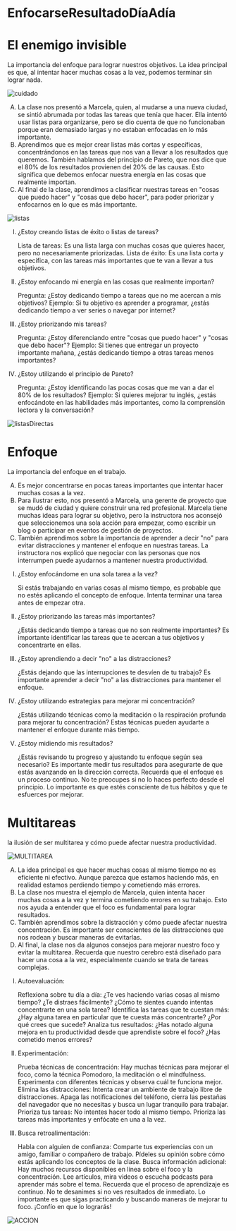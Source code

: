 # EnfocarseResultadoDíaAdía
 <h1>El enemigo invisible</h1>
<p>La importancia del enfoque para lograr nuestros objetivos. La idea principal es que, al intentar hacer muchas cosas a la vez, podemos terminar sin lograr nada.</p>

![cuidado](https://github.com/user-attachments/assets/b90902d7-0ace-4421-8374-ae12c3016c66)



<ol type='A'>

<li>La clase nos presentó a Marcela, quien, al mudarse a una nueva ciudad, se sintió abrumada por todas las tareas que tenía que hacer. Ella intentó usar listas para organizarse, pero se dio cuenta de que no funcionaban porque eran demasiado largas y no estaban enfocadas en lo más importante.</li>
<li>Aprendimos que es mejor crear listas más cortas y específicas, concentrándonos en las tareas que nos van a llevar a los resultados que queremos. También hablamos del principio de Pareto, que nos dice que el 80% de los resultados provienen del 20% de las causas. Esto significa que debemos enfocar nuestra energía en las cosas que realmente importan.</li>
<li>Al final de la clase, aprendimos a clasificar nuestras tareas en "cosas que puedo hacer" y "cosas que debo hacer", para poder priorizar y enfocarnos en lo que es más importante.</li>
</ol>

![listas](https://github.com/user-attachments/assets/6eb9deaf-77ee-4714-a9da-e5628135eb87)




<ol type='I'>
<li>¿Estoy creando listas de éxito o listas de tareas?

Lista de tareas: Es una lista larga con muchas cosas que quieres hacer, pero no necesariamente priorizadas.
Lista de éxito: Es una lista corta y específica, con las tareas más importantes que te van a llevar a tus objetivos.</li>
<li>¿Estoy enfocando mi energía en las cosas que realmente importan?

Pregunta: ¿Estoy dedicando tiempo a tareas que no me acercan a mis objetivos?
Ejemplo: Si tu objetivo es aprender a programar, ¿estás dedicando tiempo a ver series o navegar por internet?</li>
<li>¿Estoy priorizando mis tareas?

Pregunta: ¿Estoy diferenciando entre "cosas que puedo hacer" y "cosas que debo hacer"?
Ejemplo: Si tienes que entregar un proyecto importante mañana, ¿estás dedicando tiempo a otras tareas menos importantes?</li>
<li>¿Estoy utilizando el principio de Pareto?

Pregunta: ¿Estoy identificando las pocas cosas que me van a dar el 80% de los resultados?
Ejemplo: Si quieres mejorar tu inglés, ¿estás enfocándote en las habilidades más importantes, como la comprensión lectora y la conversación?</li>
</ol>

![listasDirectas](https://github.com/user-attachments/assets/0ea6d8ae-af2c-4ea6-9579-a7a3341ae0db)


<h1> Enfoque</h1>
<p>La importancia del enfoque en el trabajo.</p>

<ol type='A'>

<li>Es mejor concentrarse en pocas tareas importantes que intentar hacer muchas cosas a la vez.</li>
<li>Para ilustrar esto, nos presentó a Marcela, una gerente de proyecto que se mudó de ciudad y quiere construir una red profesional. Marcela tiene muchas ideas para lograr su objetivo, pero la instructora nos aconsejó que seleccionemos una sola acción para empezar, como escribir un blog o participar en eventos de gestión de proyectos.</li>
<li>También aprendimos sobre la importancia de aprender a decir "no" para evitar distracciones y mantener el enfoque en nuestras tareas. La instructora nos explicó que negociar con las personas que nos interrumpen puede ayudarnos a mantener nuestra productividad.</li>
</ol>



<ol type='I'>
<li>¿Estoy enfocándome en una sola tarea a la vez?

Si estás trabajando en varias cosas al mismo tiempo, es probable que no estés aplicando el concepto de enfoque. Intenta terminar una tarea antes de empezar otra.</li>
<li>¿Estoy priorizando las tareas más importantes?

¿Estás dedicando tiempo a tareas que no son realmente importantes? Es importante identificar las tareas que te acercan a tus objetivos y concentrarte en ellas.</li>
<li>¿Estoy aprendiendo a decir "no" a las distracciones?

¿Estás dejando que las interrupciones te desvíen de tu trabajo? Es importante aprender a decir "no" a las distracciones para mantener el enfoque.</li>
<li>¿Estoy utilizando estrategias para mejorar mi concentración?

¿Estás utilizando técnicas como la meditación o la respiración profunda para mejorar tu concentración? Estas técnicas pueden ayudarte a mantener el enfoque durante más tiempo.</li>
<li>¿Estoy midiendo mis resultados?

¿Estás revisando tu progreso y ajustando tu enfoque según sea necesario? Es importante medir tus resultados para asegurarte de que estás avanzando en la dirección correcta.
Recuerda que el enfoque es un proceso continuo. No te preocupes si no lo haces perfecto desde el principio. Lo importante es que estés consciente de tus hábitos y que te esfuerces por mejorar.</li>
</ol>


 <h1>Multitareas</h1>
<p> la ilusión de ser multitarea y cómo puede afectar nuestra productividad.</p>


![MULTITAREA](https://github.com/user-attachments/assets/9c2a7aab-bc46-44d7-a3cf-9757bd508e8c)

<ol type='A'>
<li>La idea principal es que hacer muchas cosas al mismo tiempo no es eficiente ni efectivo. Aunque parezca que estamos haciendo más, en realidad estamos perdiendo tiempo y cometiendo más errores.</li>
<li>La clase nos muestra el ejemplo de Marcela, quien intenta hacer muchas cosas a la vez y termina cometiendo errores en su trabajo. Esto nos ayuda a entender que el foco es fundamental para lograr resultados.</li>
<li>También aprendimos sobre la distracción y cómo puede afectar nuestra concentración. Es importante ser conscientes de las distracciones que nos rodean y buscar maneras de evitarlas.</li>
<li>Al final, la clase nos da algunos consejos para mejorar nuestro foco y evitar la multitarea. Recuerda que nuestro cerebro está diseñado para hacer una cosa a la vez, especialmente cuando se trata de tareas complejas.</li>
</ol>

<ol type='I'>
<li>Autoevaluación:

Reflexiona sobre tu día a día: ¿Te ves haciendo varias cosas al mismo tiempo? ¿Te distraes fácilmente? ¿Cómo te sientes cuando intentas concentrarte en una sola tarea?
Identifica las tareas que te cuestan más: ¿Hay alguna tarea en particular que te cuesta más concentrarte? ¿Por qué crees que sucede?
Analiza tus resultados: ¿Has notado alguna mejora en tu productividad desde que aprendiste sobre el foco? ¿Has cometido menos errores?</li>
<li>Experimentación:

Prueba técnicas de concentración: Hay muchas técnicas para mejorar el foco, como la técnica Pomodoro, la meditación o el mindfulness. Experimenta con diferentes técnicas y observa cuál te funciona mejor.
Elimina las distracciones: Intenta crear un ambiente de trabajo libre de distracciones. Apaga las notificaciones del teléfono, cierra las pestañas del navegador que no necesitas y busca un lugar tranquilo para trabajar.
Prioriza tus tareas: No intentes hacer todo al mismo tiempo. Prioriza las tareas más importantes y enfócate en una a la vez.</li>
<li>Busca retroalimentación:

Habla con alguien de confianza: Comparte tus experiencias con un amigo, familiar o compañero de trabajo. Pídeles su opinión sobre cómo estás aplicando los conceptos de la clase.
Busca información adicional: Hay muchos recursos disponibles en línea sobre el foco y la concentración. Lee artículos, mira videos o escucha podcasts para aprender más sobre el tema.
Recuerda que el proceso de aprendizaje es continuo. No te desanimes si no ves resultados de inmediato. Lo importante es que sigas practicando y buscando maneras de mejorar tu foco. ¡Confío en que lo lograrás!</li>
</ol>

![ACCION](https://github.com/user-attachments/assets/5f2b84d4-c0be-4299-afda-46ee530719b2)


